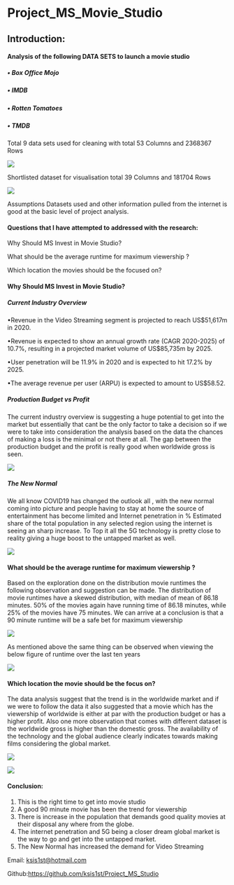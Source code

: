 

# Project_MS_Movie_Studio

## Introduction:

#### Analysis of the following DATA SETS to launch a movie studio

##### •   Box Office Mojo

##### •   IMDB

##### •   Rotten Tomatoes

##### •   TMDB

Total 9 data sets used for cleaning with total 53 Columns and 2368367 Rows

![](README_imges/9_dataset_TRTC.png)

Shortlisted dataset for visualisation total 39 Columns and 181704 Rows

![](README_imges/4_dataset_Shrtlstd4vis.png)

Assumptions Datasets used and other information pulled from the internet is good at the basic level of project analysis.



#### Questions that I have attempted to addressed with the research:

Why Should MS Invest in Movie Studio?

What should be the average runtime for maximum viewership  ?

Which location the movies should be the focused on?





#### Why Should MS Invest in Movie Studio?

##### Current Industry Overview

•Revenue in the Video Streaming  segment is projected to reach US$51,617m in 2020.

•Revenue is expected to show an annual growth rate (CAGR 2020-2025) of 10.7%, resulting in a projected market volume of US$85,735m by 2025.

•User penetration will be 11.9% in 2020 and is expected to hit 17.2% by 2025.

•The average revenue per user (ARPU) is expected to amount to US$58.52.



##### Production Budget vs Profit

The current industry overview is suggesting a huge potential to get into the market but essentially that cant be the only factor to take a decision so if we were to take into consideration the analysis based on the data the chances of making a loss is the minimal or not there at all. The gap between the production budget and the profit is really good when worldwide gross is seen.

![](README_imges/TN_Budget_Vs_Profit2.png)



##### The New Normal

We all know COVID19 has changed the outlook all , with the new normal coming into picture and people having to stay at home the source of entertainment has become limited and Internet penetration in % Estimated share of the total population in any selected region using the internet is seeing an sharp increase. To Top it all the 5G technology is pretty close to reality giving a huge boost to the untapped market as well.

![](README_imges/2000_2020_BudgetNProfitH.png)

#### What should be the average runtime for maximum viewership  ?

Based on the exploration done on the distribution movie runtimes the following observation and suggestion can be made. The distribution of movie runtimes have a skewed distribution, with median of  mean of 86.18 minutes. 50% of the movies again have running time of 86.18 minutes, while 25% of the movies have 75 minutes. We can arrive at a conclusion is that a 90 minute runtime will be a safe bet for maximum viewership 



![](README_imges/Runtime_Analysis.png)





As mentioned above the same thing can be observed when viewing the below figure of runtime over the last ten years

![](README_imges/Runtime_Analysis3.png)



#### Which location the movie should be the focus on?

The data analysis suggest that the trend is in the worldwide market and if we were to follow the data it also suggested that a movie which has the viewership of worldwide is either at par with the production budget or  has a higher profit. Also one more observation that comes with different dataset is the worldwide gross is higher than the domestic gross. The availability of the technology and the global audience clearly indicates towards making films considering the global market.



![](README_imges/Foreign_gross_and_domestic_gross.png)



![](README_imges/Domestic_and_ForeignGross.png)





#### Conclusion:

1. This is the right time to get into movie studio
2. A good 90 minute movie has been the trend for viewership
3. There is increase in the population that demands good quality movies at their disposal any where from the globe.
4. The internet penetration and 5G being a closer dream global market is the way to go and get into the untapped market.
5. The New Normal has increased the demand for Video Streaming



Email: [ksis1st@hotmail.com](mailto:ksis1st@hotmail.com)

Github:[https](https://github.com/ksis1st/Project_MS_Studio)[://github.com/ksis1st/Project_MS_Studio](https://github.com/ksis1st/Project_MS_Studio)

